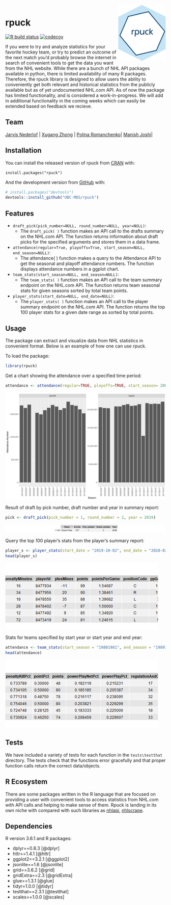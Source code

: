 
<!-- README.md is generated from README.Rmd. Please edit that file -->

<img src="img/rpuck_logo.png" width="150" align = "right">

# rpuck

<!-- badges: start -->

[![R build
status](https://github.com/UBC-MDS/rpuck/workflows/R-CMD-check/badge.svg)](https://github.com/UBC-MDS/rpuck/actions)
[![codecov](https://codecov.io/gh/UBC-MDS/rpuck/branch/master/graph/badge.svg)](https://codecov.io/gh/UBC-MDS/rpuck)

<!-- badges: end -->

If you were to try and analyze statistics for your favorite hockey team,
or try to predict an outcome of the next match you’d probably browse the
internet in search of convenient tools to get the data you want from the
NHL website. While there are a bunch of NHL API packages available in
python, there is limited availability of many R packages. Therefore, the
rpuck library is designed to allow users the ability to conveniently get
both relevant and historical statistics from the publicly available but
as of yet undocumented NHL.com API. As of now the package has limited
functionality, and is considered a work-in-progress. We will add in
additional functionality in the coming weeks which can easily be
extended based on feedback we recieve.

## Team

[Jarvis Nederlof](https://github.com/jnederlo) | [Xugang
Zhong](https://github.com/chuusan) | [Polina
Romanchenko](https://github.com/PolinaRomanchenko)| [Manish
Joshi](https://github.com/ManishPJoshi)|

## Installation

You can install the released version of rpuck from
[CRAN](https://CRAN.R-project.org) with:

    install.packages("rpuck")

And the development version from [GitHub](https://github.com/) with:

``` r
# install.packages("devtools")
devtools::install_github("UBC-MDS/rpuck")
```

## Features

  - `draft_pick(pick_number=NULL, round_number=NULL, year=NULL)`:
      - The `draft_pick( )` function makes an API call to the drafts
        summary on the NHL.com API. The function returns information
        about draft picks for the specified arguments and stores them in
        a data frame.
  - `attendance(regular=True, playoffs=True, start_season=NULL,
    end_season=NULL)`:
      - The attendance( ) function makes a query to the Attendance API
        to get the seasonal and playoff attendance numbers. The function
        displays attendance numbers in a ggplot chart.
  - `team_stats(start_season=NULL, end_season=NULL)`:
      - The `team_stats( )` function makes an API call to the team
        summary endpoint on the NHL.com API. The function returns team
        seasonal stats for given seasons sorted by total team points.
  - `player_stats(start_date=NULL, end_date=NULL)`:
      - The `player_stats( )` function makes an API call to the player
        summary endpoint on the NHL.com API. The function returns the
        top 100 player stats for a given date range as sorted by total
        points.

## Usage

The package can extract and visualize data from NHL statistics in
convenient format. Below is an example of how one can use rpuck.

To load the package:

``` r
library(rpuck)
```

Get a chart showing the attendance over a specified time
period:

``` r
attendance <- attendance(regular=TRUE, playoffs=TRUE, start_season= 2000, end_season=2018)
```

![attendance](img/attendance.png)

Result of draft by pick number, draft number and year in summary report:

``` r
pick <- draft_pick(pick_number = 1, round_number = 2, year = 2019)
```

![draft](img/draft.png)

Query the top 100 player’s stats from the player’s summary
report:

``` r
player_s <- player_stats(start_date = "2019-10-02", end_date = "2020-02-28")
head(player_s)
```

![player\_stat](img/player_stat.png)

Stats for teams specified by start year or start year and end
year:

``` r
attendance <- team_stats(start_season = "19801981", end_season = "19891990")
head(attendance)
```

![team\_stat](img/team_stat.png)

## Tests

We have included a variety of tests for each function in the
`tests\testthat` directory. The tests check that the functions error
gracefully and that proper function calls return the correct
data/objects.

## R Ecosystem

There are some packages written in the R language that are focused on
providing a user with convenient tools to access statistics from NHL.com
with API calls and helping to make sense of them. Rpuck is landing in
its own niche with compared with such libraries as
[nhlapi](https://github.com/zamorarr/nhlapi),
[nhlscrape](https://cran.r-project.org/web/packages/nhlscrape/index.html).

## Dependencies

R version 3.6.1 and R packages:

  - dplyr==0.8.3 \[@dplyr\]
  - httr==1.4.1 \[@httr\]
  - ggplot2==3.2.1 \[@ggplot2\]
  - jsonlite==1.6 \[@jsonlite\]
  - grid==3.6.2 \[@grid\]
  - gridExtra==2.3 \[@gridExtra\]
  - glue==1.3.1 \[@glue\]
  - tidyr=1.0.0 \[@tidyr\]
  - testthat==2.3.1 \[@testthat\]
  - scales==1.0.0 \[@scales\]
